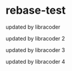 # rebase-test
updated by libracoder

updated by libracoder 2

updated by libracoder 3

updated by libracoder 4
